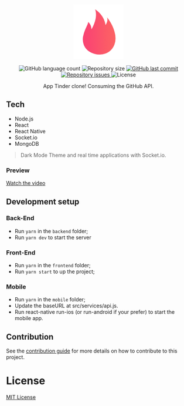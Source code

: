 <p align="center">
  <img src="./.github/icon_logo.png" />
</p>

<p align="center">
  <img alt="GitHub language count" src="https://img.shields.io/github/languages/count/fariasmateuss/tindev">

  <img alt="Repository size" src="https://img.shields.io/github/repo-size/fariasmateuss/tindev">
  
  <a href="https://github.com/fariasmateuss/tindev/commits/master">
    <img alt="GitHub last commit" src="https://img.shields.io/github/last-commit/fariasmateuss/tindev">
  </a>

  <a href="https://github.com/fariasmateuss/tindev/issues">
    <img alt="Repository issues" src="https://img.shields.io/github/issues/fariasmateuss/tindev">
  </a>

  <img alt="License" src="https://img.shields.io/badge/license-MIT-brightgreen">
</p>
 
<p align="center">
  App Tinder clone! Consuming the GitHub API.
</p>


## Tech
- Node.js
- React
- React Native
- Socket.io
- MongoDB

> Dark Mode Theme and real time applications with Socket.io.

### Preview

[Watch the video](https://youtu.be/CMpfswpfDR0)

## Development setup

### Back-End
- Run `yarn` in the `backend` folder;
- Run `yarn dev` to start the server

### Front-End 
- Run `yarn` in the `frontend` folder;
- Run `yarn start` to up the project;

### Mobile 
- Run `yarn` in the `mobile` folder;
- Update the baseURL at src/services/api.js.
- Run react-native run-ios (or run-android if your prefer) to start the mobile app.

## Contribution

See the [contribution guide](CONTRIBUTING.md) for more details on how to contribute to this project.

# License
[MIT License](/LICENSE)
